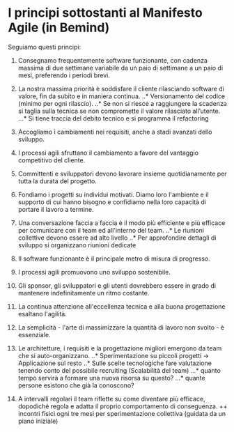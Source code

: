 # I principi sottostanti al Manifesto Agile (in Bemind)
Seguiamo questi principi:

1. Consegnamo frequentemente software funzionante, con cadenza massima di due settimane variabile da un paio di settimane a un paio di mesi, preferendo i periodi brevi.

2. La nostra massima priorità è soddisfare il cliente rilasciando software di valore, fin da subito e in maniera continua.
..* Versionamento del codice (minimo per ogni rilascio).
..* Se non si riesce a raggiungere la scadenza si taglia sulla tecnica se non compromette il valore rilasciato all’utente.
...* Si tiene traccia del debito tecnico e si programma il refactoring

3. Accogliamo i cambiamenti nei requisiti, anche a stadi avanzati dello sviluppo.
4. I processi agili sfruttano il cambiamento a favore del vantaggio competitivo del cliente.
5. Committenti e sviluppatori devono lavorare insieme quotidianamente per tutta la durata del progetto.
6. Fondiamo i progetti su individui motivati. Diamo loro l'ambiente e il supporto di cui hanno bisogno e confidiamo nella loro capacità di portare il lavoro a termine.
7. Una conversazione faccia a faccia è il modo più efficiente e più efficace per comunicare con il team ed all'interno del team.
..* Le riunioni collettive devono essere ad alto livello
..* Per approfondire dettagli di sviluppo si organizzano riunioni dedicate
8. Il software funzionante è il principale metro di misura di progresso.
9. I processi agili promuovono uno sviluppo sostenibile.
10. Gli sponsor, gli sviluppatori e gli utenti dovrebbero essere in grado di mantenere indefinitamente un ritmo costante.
11. La continua attenzione all'eccellenza tecnica e alla buona progettazione esaltano l'agilità.
12. La semplicità - l'arte di massimizzare la quantità di lavoro non svolto - è essenziale.
13. Le architetture, i requisiti e la progettazione migliori emergono da team che si auto-organizzano.
..* Sperimentazione su piccoli progetti -> Applicazione sul resto
..* Sulle scelte tecnologiche fare valutazione tenendo conto del possibile recruiting (Scalabilità del team)
...* quanto tempo servirà a formare una nuova risorsa su questo?
...* quante persone esistono che già la conoscono?

14. A intervalli regolari il team riflette su come diventare più efficace, dopodiché regola e adatta il proprio comportamento di conseguenza. ++
incontri fisici ogni tre mesi per sperimentazione collettiva (guidata da un piano iniziale)
